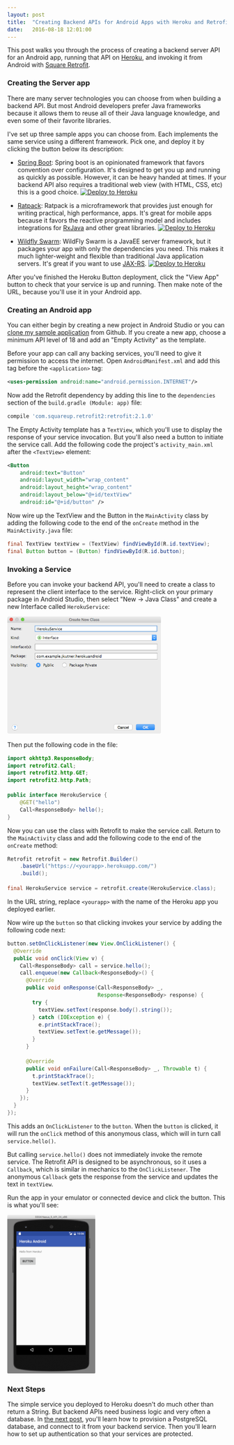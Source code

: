```yaml
---
layout: post
title:  "Creating Backend APIs for Android Apps with Heroku and Retrofit"
date:   2016-08-18 12:01:00
---
```


This post walks you through the process of creating a backend server API for an Android app, running that API on [Heroku](https://heroku.com), and invoking it from Android with [Square Retrofit](http://square.github.io/retrofit/).

### Creating the Server app

There are many server technologies you can choose from when building a backend API. But most Android developers prefer Java frameworks because it allows them to reuse all of their Java language knowledge, and even some of their favorite libraries.

I've set up three sample apps you can choose from. Each implements the same service using a different framework. Pick one, and deploy it by clicking the button below its description:

* [Spring Boot](http://projects.spring.io/spring-boot/): Spring boot is an opinionated framework that favors convention over configuration. It's designed to get you up and running as quickly as possible. However, it can be heavy handed at times. If your backend API also requires a traditional web view (with HTML, CSS, etc) this is a good choice. [![Deploy to Heroku](https://camo.githubusercontent.com/c0824806f5221ebb7d25e559568582dd39dd1170/68747470733a2f2f7777772e6865726f6b7563646e2e636f6d2f6465706c6f792f627574746f6e2e706e67)](https://dashboard.heroku.com/new?&template=https%3A%2F%2Fgithub.com%2Fjkutner%2Fspring-boot-android-service)

* [Ratpack](https://ratpack.io): Ratpack is a microframework that provides just enough for writing practical, high performance, apps. It's great for mobile apps because it favors the reactive programming model and includes integrations for [RxJava](https://github.com/ReactiveX/RxJava) and other great libraries. [![Deploy to Heroku](https://camo.githubusercontent.com/c0824806f5221ebb7d25e559568582dd39dd1170/68747470733a2f2f7777772e6865726f6b7563646e2e636f6d2f6465706c6f792f627574746f6e2e706e67)](https://dashboard.heroku.com/new?&template=https%3A%2F%2Fgithub.com%2Fjkutner%2Fratpack-android-service)

* [Wildfly Swarm](http://wildfly-swarm.io): WildFly Swarm is a JavaEE server framework, but it packages your app with only the dependencies you need. This makes it much lighter-weight and flexible than traditional Java application servers. It's great if you want to use [JAX-RS](https://wildfly-swarm.gitbooks.io/wildfly-swarm-users-guide/content/common/jax-rs.html). [![Deploy to Heroku](https://camo.githubusercontent.com/c0824806f5221ebb7d25e559568582dd39dd1170/68747470733a2f2f7777772e6865726f6b7563646e2e636f6d2f6465706c6f792f627574746f6e2e706e67)](https://dashboard.heroku.com/new?&template=https%3A%2F%2Fgithub.com%2Fjkutner%2Fwildfly-swarm-android-service)

After you've finished the Heroku Button deployment, click the "View App" button to check that your service is up and running. Then make note of the URL, because you'll use it in your Android app.

### Creating an Android app

You can either begin by creating a new project in Android Studio or you can [clone my sample application](https://github.com/jkutner/HerokuAndroidExample) from Github. If you create a new app, choose a minimum API level of 18 and add an "Empty Activity" as the template.

Before your app can call any backing services, you'll need to give it permission to access the internet. Open `AndroidManifest.xml` and add this tag before the `<application>` tag:

```xml
<uses-permission android:name="android.permission.INTERNET"/>
```

Now add the Retrofit dependency by adding this line to the `dependencies` section of the `build.gradle (Module: app)` file:

```ruby
compile 'com.squareup.retrofit2:retrofit:2.1.0'
```

The Empty Activity template has a `TextView`, which you'll use to display the response of your service invocation. But you'll also need a button to initiate the service call. Add the following code the project's `activity_main.xml` after the `<TextView>` element:

```xml
<Button
    android:text="Button"
    android:layout_width="wrap_content"
    android:layout_height="wrap_content"
    android:layout_below="@+id/textView"
    android:id="@+id/button" />
```

Now wire up the TextView and the Button in the `MainActivity` class by adding the following code to the end of the `onCreate` method in the `MainActivity.java` file:

```java
final TextView textView = (TextView) findViewById(R.id.textView);
final Button button = (Button) findViewById(R.id.button);
```

### Invoking a Service

Before you can invoke your backend API, you'll need to create a class to represent the client interface to the service. Right-click on your primary package in Android Studio, then select "New -> Java Class" and create a new Interface called `HerokuService`:

<img src="/assets/images/heroku-service-android.png" style="width: 70%; margin-left: 0; margin-right: 0" alt="HerokuService">

Then put the following code in the file:

```java
import okhttp3.ResponseBody;
import retrofit2.Call;
import retrofit2.http.GET;
import retrofit2.http.Path;

public interface HerokuService {
    @GET("hello")
    Call<ResponseBody> hello();
}
```

Now you can use the class with Retrofit to make the service call. Return to the `MainActivity` class and add the following code to the end of the `onCreate` method:

```java
Retrofit retrofit = new Retrofit.Builder()
    .baseUrl("https://<yourapp>.herokuapp.com/")
    .build();

final HerokuService service = retrofit.create(HerokuService.class);
```

In the URL string, replace `<yourapp>` with the name of the Heroku app you deployed earlier.

Now wire up the `button` so that clicking invokes your service by adding the following code next:

```java
button.setOnClickListener(new View.OnClickListener() {
  @Override
  public void onClick(View v) {
    Call<ResponseBody> call = service.hello();
    call.enqueue(new Callback<ResponseBody>() {
      @Override
      public void onResponse(Call<ResponseBody> _,
                             Response<ResponseBody> response) {
        try {
          textView.setText(response.body().string());
        } catch (IOException e) {
          e.printStackTrace();
          textView.setText(e.getMessage());
        }
      }

      @Override
      public void onFailure(Call<ResponseBody> _, Throwable t) {
        t.printStackTrace();
        textView.setText(t.getMessage());
      }
    });
  }
});
```

This adds an `OnClickListener` to the `button`. When the `button` is clicked, it will run the `onClick` method of this anonymous class, which will in turn call `service.hello()`.

But calling `service.hello()` does not immediately invoke the remote service. The Retrofit API is designed to be asynchronous, so it uses a `Callback`,  which is similar in mechanics to the `OnClickListener`. The anonymous `Callback` gets the response from the service and updates the text in `textView`.

Run the app in your emulator or connected device and click the button. This is what you'll see:

<img src="/assets/images/heroku-android-demo.png" style="width: 40%; margin-left: 0; margin-right: 0" alt="HerokuService">

### Next Steps

The simple service you deployed to Heroku doesn't do much other than return a String. But backend APIs need business logic and very often a database. In [the next post](http://jkutner.github.io/2016/08/19/android-database-rest-service.html), you'll learn how to provision a PostgreSQL database, and connect to it from your backend service. Then you'll learn how to set up authentication so that your services are protected.
